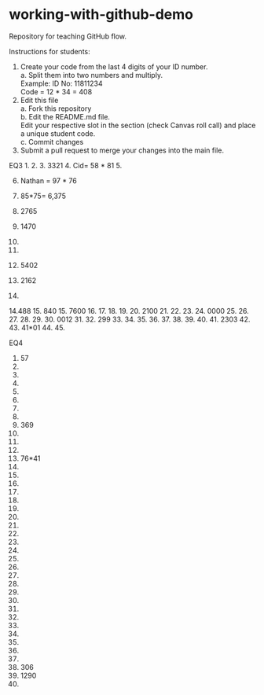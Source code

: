 # working-with-github-demo
Repository for teaching GitHub flow.  

Instructions for students:  
1.  Create your code from the last 4 digits of your ID number.  
    a. Split them into two numbers and multiply.  
        Example: ID No: 11811234  
        Code = 12 * 34 = 408  
2. Edit this file  
   a. Fork this repository  
   b. Edit the README.md file.  
       Edit your respective slot in the section (check Canvas roll call) and place a unique student code.  
   c. Commit changes  
3. Submit a pull request to merge your changes into the main file.  

EQ3
1. 
2.
3. 3321
4. Cid= 58 * 81
5.

6. Nathan = 97 * 76

6. 85*75= 6,375

7. 2765
8. 1470
9.
10.
11. 5402
12. 2162
13.
14.488
15. 840
15. 7600
16.
17.
18.
19.
20. 2100
21.
22.
23.
24. 0000
25.
26.
27.
28.
29.
30.  0012
31.
32. 299
33.
34.
35.
36.
37.
38.
39.
40.
41. 2303
42.
43. 41*01
44.
45.


EQ4
1. 57
2.
3.
4.
5.
6.
7.
8.
9. 369
10.
11.
12.
13. 76*41
14.
15.
16.
17.
18.
19.
20.
21.
22.
23.
24.
25.
26.
27.
28.
29.
30.
31.
32.
33.
34.
35.
36.
37.
38. 306
39. 1290
40.
